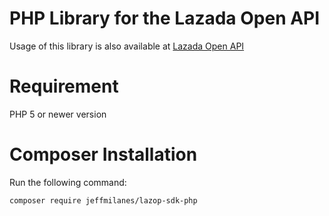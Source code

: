 # PHP Library for the Lazada Open API
Usage of this library is also available at [Lazada Open API](https://https://open.lazada.com)

# Requirement
PHP 5 or newer version

# Composer Installation

Run the following command:
```bash
composer require jeffmilanes/lazop-sdk-php
```
